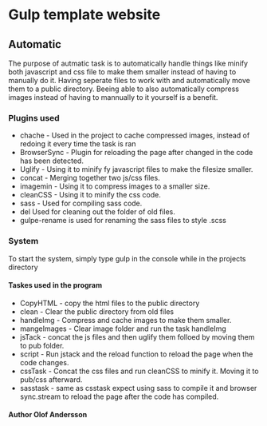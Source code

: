 # Gulp template website

## Automatic
The purpose of autmatic task is to automatically handle things like minify both javascript and css file to make them smaller instead of having to manually do it. Having seperate files to work with and automatically move them to a public directory. Beeing able to also automatically compress images instead of having to mannually to it yourself is a benefit. 

### Plugins used
* chache - Used in the project to cache compressed images, instead of redoing it every time the task is ran
* BrowserSync - Plugin for reloading the page after changed in the code has been detected.
* Uglify - Using it to minify fy javascript files to make the filesize smaller.
* concat - Merging together two js/css files.
* imagemin - Using it to compress images to a smaller size.
* cleanCSS - Using it to minify the css code.
* sass - Used for compiling sass code.
* del Used for cleaning out the folder of old files.
* gulpe-rename is used for renaming the sass files to style .scss 

### System
To start the system, simply type gulp in the console while in the projects directory

#### Taskes used in the program
* CopyHTML - copy the html files to the public directory
* clean - Clear the public directory from old files
* handleImg - Compress and cache images to make them smaller.
* mangeImages - Clear image folder and run the task handleImg
* jsTack - concat the js files and then uglify them folloed by moving them to pub folder.
* script - Run jstack and the reload function to reload the page when the code changes.
* cssTask - Concat the css files and run cleanCSS to minify it. Moving it to pub/css afterward.
* sasstask - same as csstask expect using sass to compile it and browser sync.stream to reload the page after the code has compiled.


#### Author Olof Andersson
